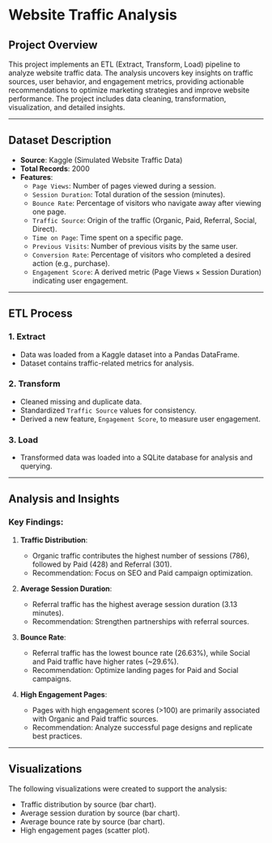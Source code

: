 # Website Traffic Analysis

## Project Overview
This project implements an ETL (Extract, Transform, Load) pipeline to analyze website traffic data. The analysis uncovers key insights on traffic sources, user behavior, and engagement metrics, providing actionable recommendations to optimize marketing strategies and improve website performance. The project includes data cleaning, transformation, visualization, and detailed insights.

---

## Dataset Description
- **Source**: Kaggle (Simulated Website Traffic Data)
- **Total Records**: 2000
- **Features**:
  - `Page Views`: Number of pages viewed during a session.
  - `Session Duration`: Total duration of the session (minutes).
  - `Bounce Rate`: Percentage of visitors who navigate away after viewing one page.
  - `Traffic Source`: Origin of the traffic (Organic, Paid, Referral, Social, Direct).
  - `Time on Page`: Time spent on a specific page.
  - `Previous Visits`: Number of previous visits by the same user.
  - `Conversion Rate`: Percentage of visitors who completed a desired action (e.g., purchase).
  - `Engagement Score`: A derived metric (Page Views × Session Duration) indicating user engagement.

---

## ETL Process
### 1. **Extract**
- Data was loaded from a Kaggle dataset into a Pandas DataFrame.
- Dataset contains traffic-related metrics for analysis.

### 2. **Transform**
- Cleaned missing and duplicate data.
- Standardized `Traffic Source` values for consistency.
- Derived a new feature, `Engagement Score`, to measure user engagement.

### 3. **Load**
- Transformed data was loaded into a SQLite database for analysis and querying.

---

## Analysis and Insights
### Key Findings:
1. **Traffic Distribution**:
   - Organic traffic contributes the highest number of sessions (786), followed by Paid (428) and Referral (301).
   - Recommendation: Focus on SEO and Paid campaign optimization.

2. **Average Session Duration**:
   - Referral traffic has the highest average session duration (3.13 minutes).
   - Recommendation: Strengthen partnerships with referral sources.

3. **Bounce Rate**:
   - Referral traffic has the lowest bounce rate (26.63%), while Social and Paid traffic have higher rates (~29.6%).
   - Recommendation: Optimize landing pages for Paid and Social campaigns.

4. **High Engagement Pages**:
   - Pages with high engagement scores (>100) are primarily associated with Organic and Paid traffic sources.
   - Recommendation: Analyze successful page designs and replicate best practices.

---

## Visualizations
The following visualizations were created to support the analysis:
- Traffic distribution by source (bar chart).
- Average session duration by source (bar chart).
- Average bounce rate by source (bar chart).
- High engagement pages (scatter plot).
